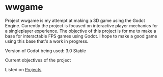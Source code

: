 # wwgame

Project wwgame is my attempt at making a 3D game using the Godot Engine.
Currently the project is focused on interactive player mechanics for a singleplayer experience.
The objective of this project is for me to make a base for interactable FPS games using Godot.
I hope to make a good game using this base that's a work in progress.

Version of Godot being used: 3.0 Stable

Current objectives of the project

Listed on [Projects](https://github.com/aarroz/wwgame/projects/1)
